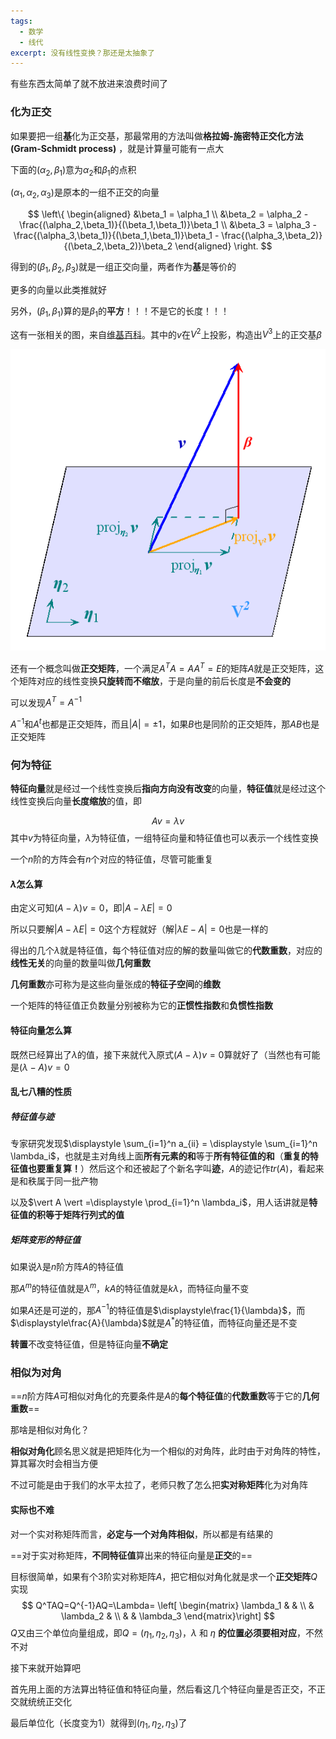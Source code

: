 ```yaml
---
tags:
  - 数学
  - 线代
excerpt: 没有线性变换？那还是太抽象了
---
```

有些东西太简单了就不放进来浪费时间了

### 化为正交

如果要把一组**基**化为正交基，那最常用的方法叫做**格拉姆-施密特正交化方法(Gram-Schmidt process)** ，就是计算量可能有一点大

下面的$(\alpha_2,\beta_1)$意为$\alpha_2$和$\beta_1$的点积

$(\alpha_1,\alpha_2,\alpha_3)$是原本的一组不正交的向量

$$
\left\{ \begin{aligned} 
&\beta_1 = \alpha_1 \\
&\beta_2 = \alpha_2 - \frac{(\alpha_2,\beta_1)}{(\beta_1,\beta_1)}\beta_1 \\
&\beta_3 = \alpha_3 - \frac{(\alpha_3,\beta_1)}{(\beta_1,\beta_1)}\beta_1 - \frac{(\alpha_3,\beta_2)}{(\beta_2,\beta_2)}\beta_2
\end{aligned} \right.
$$

得到的$(\beta_1,\beta_2,\beta_3)$就是一组正交向量，两者作为**基**是等价的

更多的向量以此类推就好

另外，$(\beta_1,\beta_1)$算的是$\beta_1$的**平方**！！！不是它的长度！！！

这有一张相关的图，来自[维基百科](https://zh.wikipedia.org/wiki/%E6%A0%BC%E6%8B%89%E5%A7%86-%E6%96%BD%E5%AF%86%E7%89%B9%E6%AD%A3%E4%BA%A4%E5%8C%96)。其中的$v$在$V^2$上投影，构造出$V^3$上的正交基$\beta$

![格拉姆-施密特正交化的图](../../../assets/images/格拉姆-施密特正交化的图.png)


还有一个概念叫做**正交矩阵**，一个满足$A^TA=AA^T=E$的矩阵$A$就是正交矩阵，这个矩阵对应的线性变换**只旋转而不缩放**，于是向量的前后长度是**不会变的**

可以发现$A^T=A^{-1}$

$A^{-1}$和$A^t$也都是正交矩阵，而且$\vert A\vert=±1$，如果$B$也是同阶的正交矩阵，那$AB$也是正交矩阵
### 何为特征

**特征向量**就是经过一个线性变换后**指向方向没有改变**的向量，**特征值**就是经过这个线性变换后向量**长度缩放**的值，即

$$Av=\lambda v$$
其中$v$为特征向量，$\lambda$为特征值，一组特征向量和特征值也可以表示一个线性变换

一个$n$阶的方阵会有$n$个对应的特征值，尽管可能重复

#### $\lambda$怎么算

由定义可知$(A-\lambda)v=0$，即$\left \vert A-\lambda E \right\vert = 0$

所以只要解$\vert A-\lambda E\vert=0$这个方程就好（解$\vert\lambda E-A\vert=0$也是一样的

得出的几个$\lambda$就是特征值，每个特征值对应的解的数量叫做它的**代数重数**，对应的**线性无关**的向量的数量叫做**几何重数**

**几何重数**亦可称为是这些向量张成的**特征子空间**的**维数**

一个矩阵的特征值正负数量分别被称为它的**正惯性指数**和**负惯性指数**

#### 特征向量怎么算

既然已经算出了$\lambda$的值，接下来就代入原式$(A-\lambda)v=0$算就好了（当然也有可能是$(\lambda-A)v=0$

#### 乱七八糟的性质

##### 特征值与迹
专家研究发现$\displaystyle \sum_{i=1}^n a_{ii} = \displaystyle \sum_{i=1}^n \lambda_i$，也就是主对角线上面**所有元素的和**等于**所有特征值的和**（**重复的特征值也要重复算！**）然后这个和还被起了个新名字叫**迹**，$A$的迹记作$tr(A)$，看起来是和秩属于同一批产物


以及$\vert A \vert =\displaystyle \prod_{i=1}^n \lambda_i$，用人话讲就是**特征值的积等于矩阵行列式的值**


##### 矩阵变形的特征值

如果说$\lambda$是$n$阶方阵$A$的特征值

那$A^m$的特征值就是$\lambda^m$，$kA$的特征值就是$k\lambda$，而特征向量不变

如果$A$还是可逆的，那$A^{-1}$的特征值是$\displaystyle\frac{1}{\lambda}$，而$\displaystyle\frac{A}{\lambda}$就是$A^*$的特征值，而特征向量还是不变

**转置**不改变特征值，但是特征向量**不确定**

### 相似为对角

==$n$阶方阵$A$可相似对角化的充要条件是$A$的**每个特征值**的**代数重数**等于它的**几何重数**==

那啥是相似对角化？

**相似对角化**顾名思义就是把矩阵化为一个相似的对角阵，此时由于对角阵的特性，算其幂次时会相当方便

不过可能是由于我们的水平太拉了，老师只教了怎么把**实对称矩阵**化为对角阵


#### 实际也不难

对一个实对称矩阵而言，**必定与一个对角阵相似**，所以都是有结果的

==对于实对称矩阵，**不同特征值**算出来的特征向量是**正交**的==

目标很简单，如果有个$3$阶实对称矩阵$A$，把它相似对角化就是求一个**正交矩阵**$Q$实现
$$
Q^TAQ=Q^{-1}AQ=\Lambda=
\left[ \begin{matrix} 
\lambda_1 &  &  \\ 
 & \lambda_2 &  \\
 &  & \lambda_3
\end{matrix}\right] 
$$
$Q$又由三个单位向量组成，即$Q=(\eta_1,\eta_2,\eta_3)$，$\lambda$ 和 $\eta$ **的位置必须要相对应**，不然不对

接下来就开始算吧

首先用上面的方法算出特征值和特征向量，然后看这几个特征向量是否正交，不正交就统统正交化

最后单位化（长度变为1）就得到$(\eta_1,\eta_2,\eta_3)$了